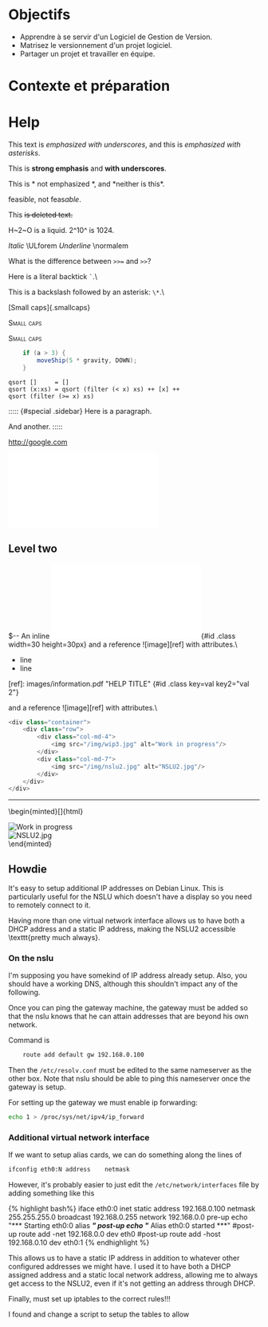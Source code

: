 # Objectifs

-	Apprendre à se servir d'un Logiciel de Gestion de Version.
-	Matrisez le versionnement d'un projet logiciel.
-	Partager un projet et travailler en équipe.

# Contexte et préparation




# Help

This text is _emphasized with underscores_, and this
is *emphasized with asterisks*.

This is **strong emphasis** and __with underscores__.

This is * not emphasized *, and \*neither is this\*.

feas*ible*, not feas*able*.

This ~~is deleted text.~~


H~2~O is a liquid.  2^10^ is 1024.

*Italic*
\ULforem
*Underline*
\normalem

What is the difference between `>>=` and `>>`?  

Here is a literal backtick `` ` ``.\

This is a backslash followed by an asterisk: `\*`.\

[Small caps]{.smallcaps}

<span class="smallcaps">Small caps</span>

<span style="font-variant:small-caps;">Small caps</span>


~~~~~~~java
	if (a > 3) {
		moveShip(5 * gravity, DOWN);
	}
~~~~~~~

~~~~ {#mycode .haskell .numberLines}
qsort []     = []
qsort (x:xs) = qsort (filter (< x) xs) ++ [x] ++
qsort (filter (>= x) xs)
~~~~~~~~~~~~~~~~~~~~~~~~~~~~~~~~~~~~~~~~~~~~~~~~~


::::: {#special .sidebar}
Here is a paragraph.

And another.
:::::

<http://google.com>

[my label 1]: /foo/bar.html  "My title, optional"
[my label 2]: /foo
[my label 3]: http://fsf.org (The free software foundation)
[my label 4]: /bar#special  'A title in single quotes'

![This is the caption](images/information.pdf)


## Level two

$-- An inline ![image](images/information.pdf){#id .class width=30 height=30px}
and a reference ![image][ref] with attributes.\

- line
- line

[ref]: images/information.pdf "HELP TITLE" {#id .class key=val key2="val 2"}

and a reference ![image][ref] with attributes.\


```java
<div class="container">
    <div class="row">
        <div class="col-md-4">
			<img src="/img/wip3.jpg" alt="Work in progress"/>
		</div>
        <div class="col-md-7">
			<img src="/img/nslu2.jpg" alt="NSLU2.jpg"/>
        </div>
    </div>
</div>
```
---

\begin{minted}[]{html}
<div class="row">
	<div class="col-md-4">
		<img src="/img/wip3.jpg" alt="Work in progress"/>
	</div>
	<div class="col-md-7">
		<img src="/img/nslu2.jpg" alt="NSLU2.jpg"/>
	</div>
</div>
\end{minted}

## Howdie

It's easy to setup additional IP addresses on Debian Linux. This is particularly useful for the NSLU which doesn't have a display so you need to remotely connect to it.

Having more than one virtual network interface allows us to have both a DHCP address and a static IP address, making the NSLU2 accessible \texttt{pretty much always}.

<!--more-->

### On the nslu
I'm supposing you have somekind of IP address already setup. Also, you should have a working DNS, although this shouldn't impact any of the following.

Once you can ping the gateway machine, the gateway must be added so that the nslu knows that he can attain addresses that are beyond his own network.

Command is 
```bash
	route add default gw 192.168.0.100
```

Then the `/etc/resolv.conf` must be edited to the same nameserver as the other box. Note that nslu should be able to ping this nameserver once the gateway is setup.

For setting up the gateway we must enable ip forwarding:

```bash
echo 1 > /proc/sys/net/ipv4/ip_forward
```

### Additional virtual network interface

If we want to setup alias cards, we can do something along the lines of
```bash
ifconfig eth0:N address    netmask
```

However, it's probably easier to just edit the `/etc/network/interfaces` file by adding something like this

{% highlight bash%}
iface eth0:0 inet static
		address 192.168.0.100
		netmask 255.255.255.0
		broadcast 192.168.0.255
		network 192.168.0.0
		pre-up echo "*** Starting eth0:0 alias ***"
		post-up echo "*** Alias eth0:0 started ***"
		#post-up route add -net 192.168.0.0 dev eth0
		#post-up route add -host 192.168.0.10 dev eth0:1
{% endhighlight %}

This allows us to have a static IP address in addition to whatever other configured addresses we might have. I used it to have both a DHCP assigned address and a static local network address, allowing me to always get access to the NSLU2, even if it's not getting an address through DHCP.

Finally, must set up iptables to the correct rules!!!

I found and change a script to setup the tables to allow 

